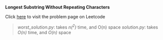 **Longest Substring Without Repeating Characters**

Click [here](https://leetcode.com/problems/longest-substring-without-repeating-characters/) to visit the problem page on Leetcode

> *worst_solution.py*: takes *n(<sup>2</sup>)* time, and O(n) space
> *solution.py*: takes *O(n)* time, and *O(n)* space